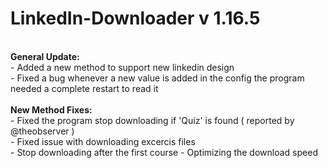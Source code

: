 # LinkedIn-Downloader v 1.16.5

</br>
<b>General Update:</b> </br>
- Added a new method to support new linkedin design</br>
- Fixed a bug whenever a new value is added in the config the program needed a complete restart to read it</br>

</br>
<b>New Method Fixes:</b> </br>
- Fixed the program stop downloading if 'Quiz' is found  ( reported by @theobserver )</br>
- Fixed issue with downloading excercis files</br>
- Stop downloading after the first course
- Optimizing the download speed </br>
